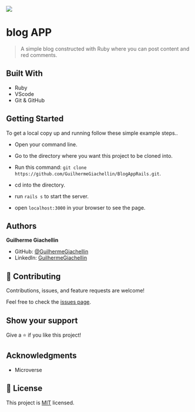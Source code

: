 ![](https://img.shields.io/badge/Microverse-blueviolet)

# blog APP

> A simple blog constructed with Ruby where you can post content and red comments.

## Built With

- Ruby
- VScode
- Git & GitHub

## Getting Started

To get a local copy up and running follow these simple example steps..

- Open your command line.

- Go to the directory where you want this project to be cloned into.

- Run this command:
  `git clone https://github.com/GuilhermeGiachellin/BlogAppRails.git`.

- cd into the directory.

- run `rails s` to start the server.

- open `localhost:3000` in your browser to see the page.

## Authors

 **Guilherme Giachellin**

- GitHub: [@GuilhermeGiachellin](https://github.com/GuilhermeGiachellin)
- LinkedIn: [GuilhermeGiachellin](https://www.linkedin.com/in/guilherme-giachellin-2599771b9/)

## 🤝 Contributing

Contributions, issues, and feature requests are welcome!

Feel free to check the [issues page](../../issues/).

## Show your support

Give a ⭐️ if you like this project!

## Acknowledgments

- Microverse

## 📝 License

This project is [MIT](./MIT.md) licensed.
